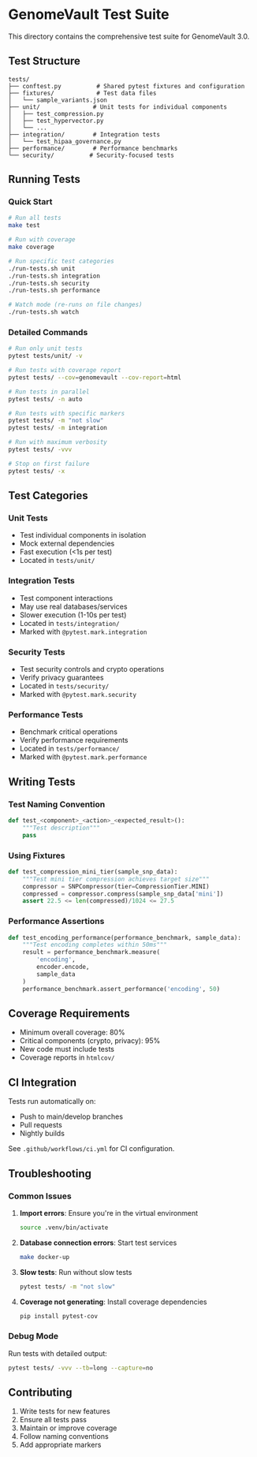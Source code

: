 # GenomeVault Test Suite

This directory contains the comprehensive test suite for GenomeVault 3.0.

## Test Structure

```
tests/
├── conftest.py          # Shared pytest fixtures and configuration
├── fixtures/            # Test data files
│   └── sample_variants.json
├── unit/               # Unit tests for individual components
│   ├── test_compression.py
│   ├── test_hypervector.py
│   └── ...
├── integration/        # Integration tests
│   └── test_hipaa_governance.py
├── performance/        # Performance benchmarks
└── security/          # Security-focused tests
```

## Running Tests

### Quick Start

```bash
# Run all tests
make test

# Run with coverage
make coverage

# Run specific test categories
./run-tests.sh unit
./run-tests.sh integration
./run-tests.sh security
./run-tests.sh performance

# Watch mode (re-runs on file changes)
./run-tests.sh watch
```

### Detailed Commands

```bash
# Run only unit tests
pytest tests/unit/ -v

# Run tests with coverage report
pytest tests/ --cov=genomevault --cov-report=html

# Run tests in parallel
pytest tests/ -n auto

# Run tests with specific markers
pytest tests/ -m "not slow"
pytest tests/ -m integration

# Run with maximum verbosity
pytest tests/ -vvv

# Stop on first failure
pytest tests/ -x
```

## Test Categories

### Unit Tests
- Test individual components in isolation
- Mock external dependencies
- Fast execution (<1s per test)
- Located in `tests/unit/`

### Integration Tests
- Test component interactions
- May use real databases/services
- Slower execution (1-10s per test)
- Located in `tests/integration/`
- Marked with `@pytest.mark.integration`

### Security Tests
- Test security controls and crypto operations
- Verify privacy guarantees
- Located in `tests/security/`
- Marked with `@pytest.mark.security`

### Performance Tests
- Benchmark critical operations
- Verify performance requirements
- Located in `tests/performance/`
- Marked with `@pytest.mark.performance`

## Writing Tests

### Test Naming Convention

```python
def test_<component>_<action>_<expected_result>():
    """Test description"""
    pass
```

### Using Fixtures

```python
def test_compression_mini_tier(sample_snp_data):
    """Test mini tier compression achieves target size"""
    compressor = SNPCompressor(tier=CompressionTier.MINI)
    compressed = compressor.compress(sample_snp_data['mini'])
    assert 22.5 <= len(compressed)/1024 <= 27.5
```

### Performance Assertions

```python
def test_encoding_performance(performance_benchmark, sample_data):
    """Test encoding completes within 50ms"""
    result = performance_benchmark.measure(
        'encoding', 
        encoder.encode, 
        sample_data
    )
    performance_benchmark.assert_performance('encoding', 50)
```

## Coverage Requirements

- Minimum overall coverage: 80%
- Critical components (crypto, privacy): 95%
- New code must include tests
- Coverage reports in `htmlcov/`

## CI Integration

Tests run automatically on:
- Push to main/develop branches
- Pull requests
- Nightly builds

See `.github/workflows/ci.yml` for CI configuration.

## Troubleshooting

### Common Issues

1. **Import errors**: Ensure you're in the virtual environment
   ```bash
   source .venv/bin/activate
   ```

2. **Database connection errors**: Start test services
   ```bash
   make docker-up
   ```

3. **Slow tests**: Run without slow tests
   ```bash
   pytest tests/ -m "not slow"
   ```

4. **Coverage not generating**: Install coverage dependencies
   ```bash
   pip install pytest-cov
   ```

### Debug Mode

Run tests with detailed output:
```bash
pytest tests/ -vvv --tb=long --capture=no
```

## Contributing

1. Write tests for new features
2. Ensure all tests pass
3. Maintain or improve coverage
4. Follow naming conventions
5. Add appropriate markers
